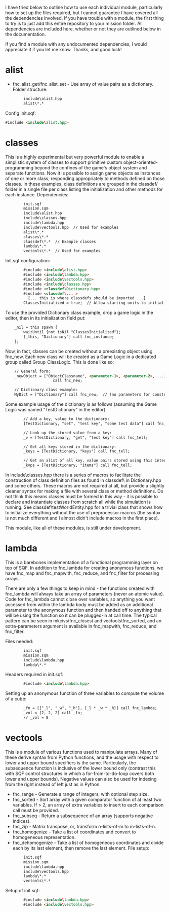I have tried below to outline how to use each individual module,
particularly how to set up the files required, but I cannot guarantee I have
covered all the dependencies involved.  If you have trouble with a module,
the first thing to try is to just add this entire repository to your mission
folder.  All dependencies are included here, whether or not they are outlined
below in the documentation.

If you find a module with any undocumented dependencies, I would appreciate it
if you let me know.  Thanks, and good luck!

# alist
- fnc_alist_get/fnc_alist_set - Use array of value pairs as a dictionary.
Folder structure:
```html
        include\alist.hpp
        alist\*.*
```
Config init.sqf:
```html
#include <include\alist.hpp>
```

# classes
This is a highly experimental but very powerful module to enable a simplistic
system of classes to support primitive custom object-oriented-programming
beyond the confines of the game's object system and separate functions.  Now
it is possible to assign game objects as instances of one or more class,
responding appropriately to methods defined on those classes.  In these
examples, class definitions are grouped in the classdef/ folder in a single
file per class listing the initialization and other methods for each instance.
Dependencies:
```html
        init.sqf
        mission.sqm
        include\alist.hpp
        include\classes.hpp
        include\lambda.hpp
        include\vectools.hpp  // Used for examples
        alist\*.*
        classes\*.*
        classdef\*.*  // Example classes
        lambda\*.*
        vectools\*.*  // Used for examples
```

Init.sqf configuration:
```html
        #include <include\alist.hpp>
        #include <include\lambda.hpp>
        #include <include\vectools.hpp>
        #include <include\classes.hpp>
        #include <classdef\Dictionary.hpp>
        #include <classdef\... >
          [... this is where classdefs should be imported ...]
        ClassesInitialized = true;  // Allow starting units to initialize
```

To use the provided Dictionary class example, drop a game logic in the editor,
then in its initialization field put:
```html
    _nil = this spawn {
	    waitUntil {not isNil "ClassesInitialized"};
		[_this, "Dictionary"] call fnc_instance;
	};
```
Now, in fact, classes can be created without a preexisting object using
fnc_new.  Each new class will be created as a Game Logic in a dedicated group
called Group_ClassLogic.  This is done like so:
```html
    // General form:
    _newObject = ["ObjectClassname", <parameter-1>, <parameter-2>, ...]
                     call fnc_new;

    // Dictionary class example:
    MyDict = ["Dictionary"] call fnc_new;  // (no parameters for constructor)
```

Some example usage of the dictionary is as follows (assuming the Game Logic was
named "TestDictionary" in the editor):
```html
        // Add a key, value to the dictionary:
        [TestDictionary, "set", "test key", "some test data"] call fnc_tell;

        // Look up the stored value from a key:
        _v = [TestDictionary, "get", "test key"] call fnc_tell;

        // Get all keys stored in the dictionary:
        _keys = [TestDictionary, "keys"] call fnc_tell;

        // Get an alist of all key, value pairs stored using this interface:
        _kvps = [TestDictionary, "items"] call fnc_tell;
```
In include\classes.hpp there is a series of macros to facilitate the
construction of class definition files as found in classdef\ in Dictionary.hpp
and some others.  These macros are not required at all, but provide a slightly
cleaner syntax for making a file with several class or method definitions.  Do
not think this means classes must be formed in this way - it is possible to
declare and instantiate classes from scratch all while the simulation is
running.  See classdef\testWorldEntity.hpp for a trivial class that shows how
to initialize everything without the use of preprocessor macros (the syntax
is not much different and I almost didn't include macros in the first place).

This module, like all of these modules, is still under development.

# lambda
This is a barebones implementation of a functional programming layer on top of
SQF.  In addition to fnc_lambda for creating anonymous functions, we have
fnc_map and fnc_mapwith, fnc_reduce, and fnc_filter for processing arrays.

There are only a few things to keep in mind - the functions created with
fnc_lambda will always take an array of parameters (never an atomic value).
Code for fnc_lambda cannot close over variables, so anything you want accessed
from within the lambda body must be added as an additional parameter to the
anonymous function and then handed off to anything that will be using the
function so it can be plugged-in at call time.  The typical pattern can be seen
in mkcivs\fnc_closest and vectools\fnc_sorted, and an extra-parameters argument
is available in fnc_mapwith, fnc_reduce, and fnc_filter.

Files needed:
```html
        init.sqf
        mission.sqm
        include\lambda.hpp
        lambda\*.*
```
Headers required in init.sqf:
```html
        #include <include\lambda.hpp>
```
Setting up an anonymous function of three variables to compute the volume of
a cube:
```html
        _fn = [["_l", "_w", "_h"], {_l * _w * _h}] call fnc_lambda;
        _vol = [2, 2, 2] call _fn;
        // _vol = 8
```

# vectools
This is a module of various functions used to manipulate arrays.  Many of these
derive syntax from Python functions, and the usage with respect to lower and
upper bound specifiers is the same.  Particularly, the subsequence function
is inclusive of the lower bound only (contrast this with SQF control structures
in which a for-from-to-do-loop covers both lower and upper bounds).  Negative
values can also be used for indexing from the right instead of left just as in
Python.
- fnc_range - Generate a range of integers, with optional step size.
- fnc_sorted - Sort array with a given comparator function of at least two
                 variables.  If > 2, an array of extra variables to insert to
		 each comparison call must be provided.
- fnc_subseq - Return a subsequence of an array (supports negative indices).
- fnc_zip - Matrix transpose, or, transform n-lists-of-m to m-lists-of-n.
- fnc_homogenize - Take a list of coordinates and convert to homogeneous 
representation.
- fnc_dehomogenize - Take a list of homogeneous coordinates and divide each by
its last element, then remove the last element.
File setup:
```html
        init.sqf
        mission.sqm
        include\lambda.hpp
        include\vectools.hpp
        lambda\*.*
        vectools\*.*
```
Setup of init.sqf:
```html
        #include <include\lambda.hpp>
        #include <include\vectools.hpp>
```